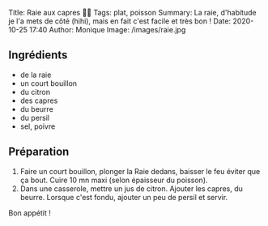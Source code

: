 Title: Raie aux capres 🦈🐡
Tags: plat, poisson
Summary: La raie, d'habitude je l'a mets de côté (hihi), mais en fait c'est facile et très bon !
Date:  2020-10-25 17:40
Author: Monique
Image: /images/raie.jpg

## Ingrédients

- de la raie
- un court bouillon
- du citron
- des capres
- du beurre
- du persil
- sel, poivre


## Préparation
1. Faire un court bouillon, plonger la Raie dedans, baisser le feu éviter que ça bout. Cuire 10 mn maxi (selon épaisseur du poisson).
2. Dans une casserole, mettre un jus de citron. Ajouter les capres, du beurre. Lorsque c'est fondu, ajouter un peu de persil et servir.

Bon appétit !

